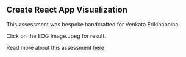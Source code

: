 ## Create React App Visualization

This assessment was bespoke handcrafted for Venkata Erikinaboina.

Click on the EOG Image.Jpeg for result.

Read more about this assessment [here](https://react.eogresources.com)
